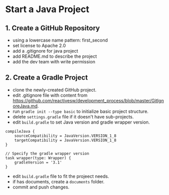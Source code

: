 # Start a Java Project

## 1. Create a GitHub Repository

* using a lowercase name pattern: first_second
* set license to Apache 2.0
* add a .gitignore for java project
* add README.md to describe the project
* add the dev team with write permission

## 2. Create a Gradle Project

* clone the newly-created GitHub project.
* edit .gitignore file with content from https://github.com/reactivesw/development_process/blob/master/GitIgnoreJava.md.
* run `gradle init --type basic` to initialize basic project structure.
* delete `settings.gradle` file if it doesn't have sub-projects. 
* edit `build.gradle` to set Java version and gradle wrapper version. 
```
compileJava {
    sourceCompatibility = JavaVersion.VERSION_1_8
    targetCompatibility = JavaVersion.VERSION_1_8
}

// Specify the gradle wrapper version
task wrapper(type: Wrapper) { 
    gradleVersion = '3.1' 
}
```

* edit `build.gradle` file to fit the projeect needs. 
* if has documents, create a `documents` folder.
* commit and push changes.




